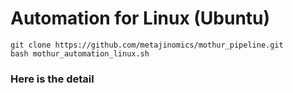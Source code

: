 # Automation for Linux (Ubuntu)

```
git clone https://github.com/metajinomics/mothur_pipeline.git
bash mothur_automation_linux.sh
```

### Here is the detail
